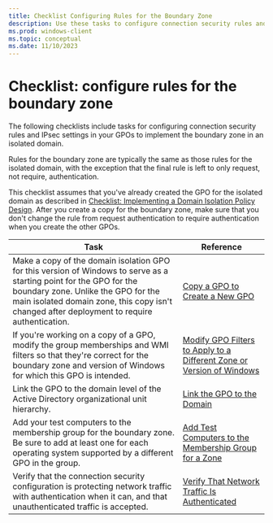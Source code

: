 ```yaml
---
title: Checklist Configuring Rules for the Boundary Zone 
description: Use these tasks to configure connection security rules and IPsec settings in your GPOs to implement the boundary zone in an isolated domain.
ms.prod: windows-client
ms.topic: conceptual
ms.date: 11/10/2023
---
```


# Checklist: configure rules for the boundary zone

The following checklists include tasks for configuring connection security rules and IPsec settings in your GPOs to implement the boundary zone in an isolated domain.

Rules for the boundary zone are typically the same as those rules for the isolated domain, with the exception that the final rule is left to only request, not require, authentication.

This checklist assumes that you've already created the GPO for the isolated domain as described in [Checklist: Implementing a Domain Isolation Policy Design](checklist-implementing-a-domain-isolation-policy-design.md). After you create a copy for the boundary zone, make sure that you don't change the rule from request authentication to require authentication when you create the other GPOs.

| Task | Reference |
| - | - |
| Make a copy of the domain isolation GPO for this version of Windows to serve as a starting point for the GPO for the boundary zone. Unlike the GPO for the main isolated domain zone, this copy isn't changed after deployment to require authentication.| [Copy a GPO to Create a New GPO](copy-a-gpo-to-create-a-new-gpo.md) |
| If you're working on a copy of a GPO, modify the group memberships and WMI filters so that they're correct for the boundary zone and version of Windows for which this GPO is intended.| [Modify GPO Filters to Apply to a Different Zone or Version of Windows](modify-gpo-filters-to-apply-to-a-different-zone-or-version-of-windows.md) |
| Link the GPO to the domain level of the Active Directory organizational unit hierarchy.| [Link the GPO to the Domain](link-the-gpo-to-the-domain.md)|
| Add your test computers to the membership group for the boundary zone. Be sure to add at least one for each operating system supported by a different GPO in the group.| [Add Test Computers to the Membership Group for a Zone](add-test-devices-to-the-membership-group-for-a-zone.md)|
| Verify that the connection security configuration is protecting network traffic with authentication when it can, and that unauthenticated traffic is accepted. | [Verify That Network Traffic Is Authenticated](verify-that-network-traffic-is-authenticated.md)|

